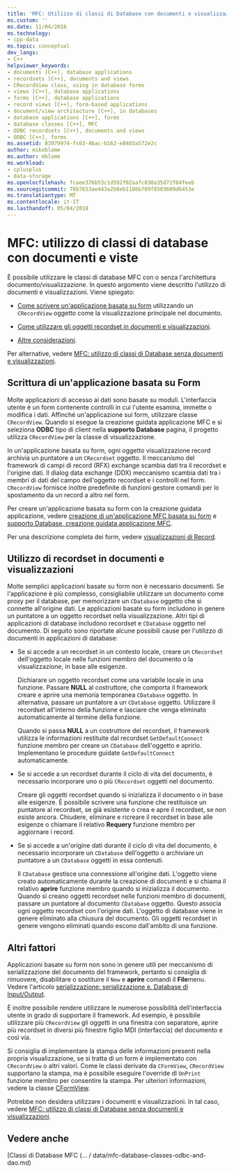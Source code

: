 ```yaml
---
title: 'MFC: Utilizzo di classi di Database con documenti e visualizzazioni | Documenti Microsoft'
ms.custom: ''
ms.date: 11/04/2016
ms.technology:
- cpp-data
ms.topic: conceptual
dev_langs:
- C++
helpviewer_keywords:
- documents [C++], database applications
- recordsets [C++], documents and views
- CRecordView class, using in database forms
- views [C++], database applications
- forms [C++], database applications
- record views [C++], form-based applications
- document/view architecture [C++], in databases
- database applications [C++], forms
- database classes [C++], MFC
- ODBC recordsets [C++], documents and views
- ODBC [C++], forms
ms.assetid: 83979974-fc63-46ac-b162-e8403a572e2c
author: mikeblome
ms.author: mblome
ms.workload:
- cplusplus
- data-storage
ms.openlocfilehash: fcaee376b53c1d592f02aafc830a35d72f64feeb
ms.sourcegitcommit: 76b7653ae443a2b8eb1186b789f8503609d6453e
ms.translationtype: MT
ms.contentlocale: it-IT
ms.lasthandoff: 05/04/2018
---
```

# <a name="mfc-using-database-classes-with-documents-and-views"></a>MFC: utilizzo di classi di database con documenti e viste
È possibile utilizzare le classi di database MFC con o senza l'architettura documento/visualizzazione. In questo argomento viene descritto l'utilizzo di documenti e visualizzazioni. Viene spiegato:  
  
-   [Come scrivere un'applicazione basata su form](#_core_writing_a_form.2d.based_application) utilizzando un `CRecordView` oggetto come la visualizzazione principale nel documento.  
  
-   [Come utilizzare gli oggetti recordset in documenti e visualizzazioni](#_core_using_recordsets_in_documents_and_views).  
  
-   [Altre considerazioni](#_core_other_factors).  
  
 Per alternative, vedere [MFC: utilizzo di classi di Database senza documenti e visualizzazioni](../data/mfc-using-database-classes-without-documents-and-views.md).  
  
##  <a name="_core_writing_a_form.2d.based_application"></a> Scrittura di un'applicazione basata su Form  
 Molte applicazioni di accesso ai dati sono basate su moduli. L'interfaccia utente è un form contenente controlli in cui l'utente esamina, immette o modifica i dati. Affinché un'applicazione sui form, utilizzare classe `CRecordView`. Quando si esegue la creazione guidata applicazione MFC e si seleziona **ODBC** tipo di client nella **supporto Database** pagina, il progetto utilizza `CRecordView` per la classe di visualizzazione.
  
 In un'applicazione basata su form, ogni oggetto visualizzazione record archivia un puntatore a un `CRecordset` oggetto. Il meccanismo del framework di campi di record (RFX) exchange scambia dati tra il recordset e l'origine dati. Il dialog data exchange (DDX) meccanismo scambia dati tra i membri di dati del campo dell'oggetto recordset e i controlli nel form. `CRecordView` fornisce inoltre predefinite di funzioni gestore comandi per lo spostamento da un record a altro nel form.  
  
 Per creare un'applicazione basata su form con la creazione guidata applicazione, vedere [creazione di un'applicazione MFC basata su form](../mfc/reference/creating-a-forms-based-mfc-application.md) e [supporto Database, creazione guidata applicazione MFC](../mfc/reference/database-support-mfc-application-wizard.md).  
  
 Per una descrizione completa dei form, vedere [visualizzazioni di Record](../data/record-views-mfc-data-access.md).  
  
##  <a name="_core_using_recordsets_in_documents_and_views"></a> Utilizzo di recordset in documenti e visualizzazioni  
 Molte semplici applicazioni basate su form non è necessario documenti. Se l'applicazione è più complesso, consigliabile utilizzare un documento come proxy per il database, per memorizzare un `CDatabase` oggetto che si connette all'origine dati. Le applicazioni basate su form includono in genere un puntatore a un oggetto recordset nella visualizzazione. Altri tipi di applicazioni di database includono recordset e `CDatabase` oggetto nel documento. Di seguito sono riportate alcune possibili cause per l'utilizzo di documenti in applicazioni di database:  
  
-   Se si accede a un recordset in un contesto locale, creare un `CRecordset` dell'oggetto locale nelle funzioni membro del documento o la visualizzazione, in base alle esigenze.  
  
     Dichiarare un oggetto recordset come una variabile locale in una funzione. Passare **NULL** al costruttore, che comporta il framework creare e aprire una memoria temporanea `CDatabase` oggetto. In alternativa, passare un puntatore a un `CDatabase` oggetto. Utilizzare il recordset all'interno della funzione e lasciare che venga eliminato automaticamente al termine della funzione.  
  
     Quando si passa **NULL** a un costruttore del recordset, il framework utilizza le informazioni restituite dal recordset `GetDefaultConnect` funzione membro per creare un `CDatabase` dell'oggetto e aprirlo. Implementano le procedure guidate `GetDefaultConnect` automaticamente.  
  
-   Se si accede a un recordset durante il ciclo di vita del documento, è necessario incorporare uno o più `CRecordset` oggetti nel documento.  
  
     Creare gli oggetti recordset quando si inizializza il documento o in base alle esigenze. È possibile scrivere una funzione che restituisce un puntatore al recordset, se già esistente o crea e apre il recordset, se non esiste ancora. Chiudere, eliminare e ricreare il recordset in base alle esigenze o chiamare il relativo **Requery** funzione membro per aggiornare i record.  
  
-   Se si accede a un'origine dati durante il ciclo di vita del documento, è necessario incorporare un `CDatabase` dell'oggetto o archiviare un puntatore a un `CDatabase` oggetti in essa contenuti.  
  
     Il `CDatabase` gestisce una connessione all'origine dati. L'oggetto viene creato automaticamente durante la creazione di documenti e si chiama il relativo **aprire** funzione membro quando si inizializza il documento. Quando si creano oggetti recordset nelle funzioni membro di documenti, passare un puntatore al documento `CDatabase` oggetto. Questo associa ogni oggetto recordset con l'origine dati. L'oggetto di database viene in genere eliminato alla chiusura del documento. Gli oggetti recordset in genere vengono eliminati quando escono dall'ambito di una funzione.  
  
##  <a name="_core_other_factors"></a> Altri fattori  
 Applicazioni basate su form non sono in genere utili per meccanismo di serializzazione del documento del framework, pertanto si consiglia di rimuovere, disabilitare o sostituire il `New` e **aprire** comandi il **File**menu. Vedere l'articolo [serializzazione: serializzazione e. Database di Input/Output](../mfc/serialization-serialization-vs-database-input-output.md).  
  
 È inoltre possibile rendere utilizzare le numerose possibilità dell'interfaccia utente in grado di supportare il framework. Ad esempio, è possibile utilizzare più `CRecordView` gli oggetti in una finestra con separatore, aprire più recordset in diversi più finestre figlio MDI (interfaccia) del documento e così via.  
  
 Si consiglia di implementare la stampa delle informazioni presenti nella propria visualizzazione, se si tratta di un form è implementato con `CRecordView` o altri valori. Come le classi derivate da `CFormView`, `CRecordView` supportano la stampa, ma è possibile eseguire l'override di `OnPrint` funzione membro per consentire la stampa. Per ulteriori informazioni, vedere la classe [CFormView](../mfc/reference/cformview-class.md).  
  
 Potrebbe non desidera utilizzare i documenti e visualizzazioni. In tal caso, vedere [MFC: utilizzo di classi di Database senza documenti e visualizzazioni](../data/mfc-using-database-classes-without-documents-and-views.md).  
  
## <a name="see-also"></a>Vedere anche  
 [Classi di Database MFC (... / data/mfc-database-classes-odbc-and-dao.md)